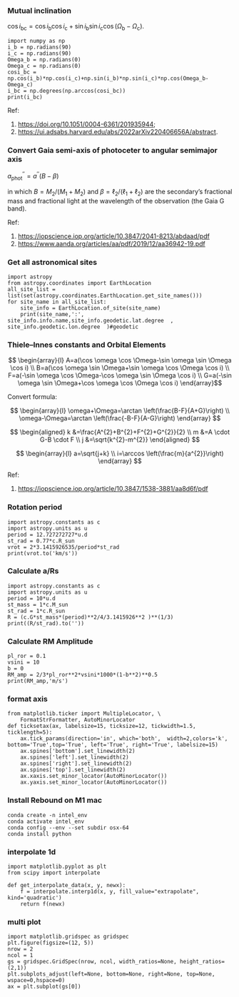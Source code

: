 ### Mutual inclination

$\cos i_{\mathrm{bc}}=\cos i_{\mathrm{b}} \cos i_{\mathrm{c}}+\sin i_{\mathrm{b}} \sin i_{\mathrm{c}} \cos \left(\Omega_{\mathrm{b}}-\Omega_{\mathrm{c}}\right)$.   

```
import numpy as np
i_b = np.radians(90)
i_c = np.radians(90)
Omega_b = np.radians(0)
Omega_c = np.radians(0)
cosi_bc = np.cos(i_b)*np.cos(i_c)+np.sin(i_b)*np.sin(i_c)*np.cos(Omega_b-Omega_c)
i_bc = np.degrees(np.arccos(cosi_bc))
print(i_bc)
```
Ref: 
1. https://doi.org/10.1051/0004-6361/201935944;  
2. https://ui.adsabs.harvard.edu/abs/2022arXiv220406656A/abstract.

### Convert Gaia semi-axis of photoceter to angular semimajor axis

$a_{\mathrm{phot}}^{\prime \prime}=a^{\prime \prime}(B-\beta)$

in which $B=M_{2} /\left(M_{1}+M_{2}\right) \text { and } \beta=\ell_{2} /\left(\ell_{1}+\ell_{2}\right)$ are the secondary’s fractional mass and fractional light at the wavelength of the observation (the Gaia G band). 

Ref:
1. https://iopscience.iop.org/article/10.3847/2041-8213/abdaad/pdf
2. https://www.aanda.org/articles/aa/pdf/2019/12/aa36942-19.pdf
     
     
### Get all astronomical sites

```
import astropy
from astropy.coordinates import EarthLocation
all_site_list = list(set(astropy.coordinates.EarthLocation.get_site_names()))
for site_name in all_site_list:
    site_info = EarthLocation.of_site(site_name)  
    print(site_name,':', site_info.info.name,site_info.geodetic.lat.degree  , site_info.geodetic.lon.degree  )#geodetic
```    
### Thiele–Innes constants and Orbital Elements

$$
\begin{array}{l}
A=a(\cos \omega \cos \Omega-\sin \omega \sin \Omega \cos i) \\
B=a(\cos \omega \sin \Omega+\sin \omega \cos \Omega \cos i) \\
F=a(-\sin \omega \cos \Omega-\cos \omega \sin \Omega \cos i) \\
G=a(-\sin \omega \sin \Omega+\cos \omega \cos \Omega \cos i)
\end{array}$$

Convert formula:

$$
\begin{array}{l}
\omega+\Omega=\arctan \left(\frac{B-F}{A+G}\right) \\
\omega-\Omega=\arctan \left(\frac{-B-F}{A-G}\right)
\end{array}
$$


$$
\begin{aligned}
k &=\frac{A^{2}+B^{2}+F^{2}+G^{2}}{2} \\
m &=A \cdot G-B \cdot F \\
j &=\sqrt{k^{2}-m^{2}}
\end{aligned}
$$

$$
\begin{array}{l}
a=\sqrt{j+k} \\
i=\arccos \left(\frac{m}{a^{2}}\right)
\end{array}
$$

Ref:
1. https://iopscience.iop.org/article/10.3847/1538-3881/aa8d6f/pdf

### Rotation period
```
import astropy.constants as c
import astropy.units as u
period = 12.727272727*u.d
st_rad = 0.77*c.R_sun
vrot = 2*3.1415926535/period*st_rad
print(vrot.to('km/s'))
```

### Calculate a/Rs

```
import astropy.constants as c
import astropy.units as u
period = 10*u.d
st_mass = 1*c.M_sun
st_rad = 1*c.R_sun
R = (c.G*st_mass*(period)**2/4/3.1415926**2 )**(1/3)
print((R/st_rad).to(''))
```
### Calculate RM Amplitude

```
pl_ror = 0.1
vsini = 10
b = 0
RM_amp = 2/3*pl_ror**2*vsini*1000*(1-b**2)**0.5
print(RM_amp,'m/s')
```
### format axis

```
from matplotlib.ticker import MultipleLocator, \
    FormatStrFormatter, AutoMinorLocator
def ticksetax(ax, labelsize=15, ticksize=12, tickwidth=1.5, ticklength=5):
    ax.tick_params(direction='in', which='both',  width=2,colors='k', bottom='True',top='True', left='True', right='True', labelsize=15)
    ax.spines['bottom'].set_linewidth(2)
    ax.spines['left'].set_linewidth(2)
    ax.spines['right'].set_linewidth(2)
    ax.spines['top'].set_linewidth(2)
    ax.xaxis.set_minor_locator(AutoMinorLocator())
    ax.yaxis.set_minor_locator(AutoMinorLocator())
```

### Install Rebound on M1 mac
```
conda create -n intel_env
conda activate intel_env
conda config --env --set subdir osx-64
conda install python
```




### interpolate 1d


```
import matplotlib.pyplot as plt
from scipy import interpolate

def get_interpolate_data(x, y, newx):
    f = interpolate.interp1d(x, y, fill_value="extrapolate", kind='quadratic')
    return f(newx)
```

### multi plot

```
import matplotlib.gridspec as gridspec
plt.figure(figsize=(12, 5))
nrow = 2
ncol = 1
gs = gridspec.GridSpec(nrow, ncol, width_ratios=None, height_ratios=(2,1))
plt.subplots_adjust(left=None, bottom=None, right=None, top=None, wspace=0,hspace=0)
ax = plt.subplot(gs[0])

```
